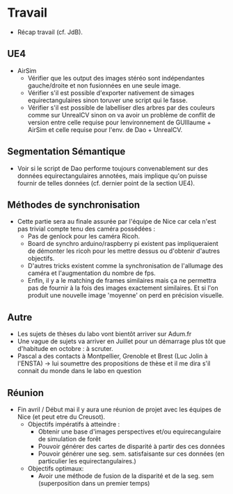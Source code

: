 # Travail
- Récap travail (cf. JdB).

## UE4
- AirSim
	- Vérifier que les output des images stéréo sont indépendantes gauche/droite et non fusionnées en une seule image.
	- Vérifier s'il est possible d'exporter nativement de simages equirectangulaires sinon toruver une script qui le fasse.
	- Vérifier s'il est possible de labelliser dles arbres par des couleurs comme sur UnrealCV sinon on va avoir un problème de conflit de version entre celle requise pour lenvironnement de GUIllaume + AirSim et celle requise pour l'env. de Dao + UnrealCV.

## Segmentation Sémantique
- Voir si le script de Dao performe toujours convenablement sur des données equirectangulaires annotées, mais implique qu'on puisse fournir de telles données (cf. dernier point de la section UE4).

## Méthodes de synchronisation
- Cette partie sera au finale assurée par l'équipe de Nice car cela n'est pas trivial compte tenu des caméra possédées :
	- Pas de genlock pour les caméra Ricoh.
	- Board de synchro arduino/raspberry pi existent pas impliqueraient de démonter les ricoh pour les mettre dessus ou d'obtenir d'autres objectifs.
	- D'autres tricks existent comme la synchronisation de l'allumage des caméra et l'augmentation du nombre de fps.
	- Enfin, il y a le matching de frames similaires mais ça ne permettra pas de fournir à la fois des images exactement similaires. Et si l'on produit une nouvelle image 'moyenne' on perd en précision visuelle.

## Autre
- Les sujets de thèses du labo vont bientôt arriver sur Adum.fr
- Une vague de sujets va arriver en Juillet pour un démarrage plus tôt que d'habitude en octobre : à scruter.
- Pascal a des contacts à Montpellier, Grenoble et Brest (Luc Jolin à l'ENSTA) -> lui soumettre des propositions de thèse et il me dira s'il connait du monde dans le labo en question

## Réunion
- Fin avril / Début mai il y aura une réunion de projet avec les équipes de Nice (et peut etre du Creusot).
	- Objectifs impératifs à atteindre : 
		- Obtenir une base d'images perspectives et/ou equirecangulaire de simulation de forêt
		- Pouvoir générer des cartes de disparité à partir des ces données
		- Pouvoir générer une seg. sem. satisfaisante sur ces données (en particulier les equirectangulaires.)
	- Objectifs optimaux:
		- Avoir une méthode de fusion de la disparité et de la seg. sem (superposition dans un premier temps)
